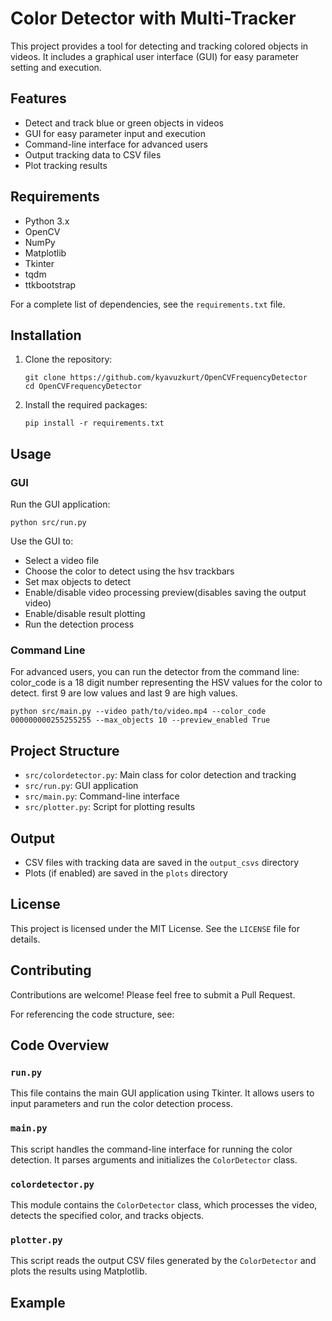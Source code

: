# Color Detector with Multi-Tracker

This project provides a tool for detecting and tracking colored objects in videos. It includes a graphical user interface (GUI) for easy parameter setting and execution.

## Features

- Detect and track blue or green objects in videos
- GUI for easy parameter input and execution
- Command-line interface for advanced users
- Output tracking data to CSV files
- Plot tracking results

## Requirements

- Python 3.x
- OpenCV
- NumPy
- Matplotlib
- Tkinter
- tqdm
- ttkbootstrap

For a complete list of dependencies, see the `requirements.txt` file.

## Installation

1. Clone the repository:
   ```
   git clone https://github.com/kyavuzkurt/OpenCVFrequencyDetector
   cd OpenCVFrequencyDetector
   ```

2. Install the required packages:
   ```
   pip install -r requirements.txt
   ```

## Usage

### GUI

Run the GUI application:

```
python src/run.py
```

Use the GUI to:
- Select a video file
- Choose the color to detect using the hsv trackbars 
- Set max objects to detect
- Enable/disable video processing preview(disables saving the output video)
- Enable/disable result plotting
- Run the detection process

### Command Line

For advanced users, you can run the detector from the command line:
color_code is a 18 digit number representing the HSV values for the color to detect. first 9 are low values and last 9 are high values.

```
python src/main.py --video path/to/video.mp4 --color_code 000000000255255255 --max_objects 10 --preview_enabled True
```

## Project Structure

- `src/colordetector.py`: Main class for color detection and tracking
- `src/run.py`: GUI application
- `src/main.py`: Command-line interface
- `src/plotter.py`: Script for plotting results

## Output

- CSV files with tracking data are saved in the `output_csvs` directory
- Plots (if enabled) are saved in the `plots` directory

## License

This project is licensed under the MIT License. See the `LICENSE` file for details.

## Contributing

Contributions are welcome! Please feel free to submit a Pull Request.

For referencing the code structure, see:


## Code Overview

### `run.py`

This file contains the main GUI application using Tkinter. It allows users to input parameters and run the color detection process.

### `main.py`

This script handles the command-line interface for running the color detection. It parses arguments and initializes the `ColorDetector` class.

### `colordetector.py`

This module contains the `ColorDetector` class, which processes the video, detects the specified color, and tracks objects.

### `plotter.py`

This script reads the output CSV files generated by the `ColorDetector` and plots the results using Matplotlib.

## Example
```
